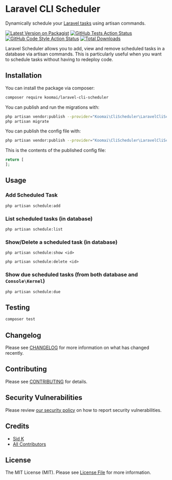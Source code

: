 # Laravel CLI Scheduler  

Dynamically schedule your [Laravel tasks](https://laravel.com/docs/scheduling) using artisan commands.

[![Latest Version on Packagist](https://img.shields.io/packagist/v/koomai/laravel-cli-scheduler.svg?style=flat-square)](https://packagist.org/packages/koomai/laravel-cli-scheduler)
[![GitHub Tests Action Status](https://img.shields.io/github/workflow/status/koomai/laravel-cli-scheduler/run-tests?label=tests)](https://github.com/koomai/laravel-cli-scheduler/actions?query=workflow%3Arun-tests+branch%3Amain)
[![GitHub Code Style Action Status](https://img.shields.io/github/workflow/status/koomai/laravel-cli-scheduler/Check%20&%20fix%20styling?label=code%20style)](https://github.com/koomai/laravel-cli-scheduler/actions?query=workflow%3A"Check+%26+fix+styling"+branch%3Amain)
[![Total Downloads](https://img.shields.io/packagist/dt/koomai/laravel-cli-scheduler.svg?style=flat-square)](https://packagist.org/packages/koomai/laravel-cli-scheduler)

Laravel Scheduler allows you to add, view and remove scheduled tasks in a database via artisan commands. This is particularly useful when you want to schedule tasks without having to redeploy code.


## Installation

You can install the package via composer:

```bash
composer require koomai/laravel-cli-scheduler
```

You can publish and run the migrations with:

```bash
php artisan vendor:publish --provider="Koomai\CliScheduler\LaravelCliSchedulerServiceProvider" --tag="laravel-cli-scheduler-migrations"
php artisan migrate
```

You can publish the config file with:
```bash
php artisan vendor:publish --provider="Koomai\CliScheduler\LaravelCliSchedulerServiceProvider" --tag="laravel-cli-scheduler-config"
```

This is the contents of the published config file:

```php
return [
];
```

## Usage

### Add Scheduled Task

`php artisan schedule:add`

### List scheduled tasks (in database)

`php artisan schedule:list`

### Show/Delete a scheduled task (in database)

`php artisan schedule:show <id>`

`php artisan schedule:delete <id>`

### Show due scheduled tasks (from both database and `Console\Kernel`)

`php artisan schedule:due`

## Testing

```bash
composer test
```

## Changelog

Please see [CHANGELOG](CHANGELOG.md) for more information on what has changed recently.

## Contributing

Please see [CONTRIBUTING](.github/CONTRIBUTING.md) for details.

## Security Vulnerabilities

Please review [our security policy](../../security/policy) on how to report security vulnerabilities.

## Credits

- [Sid K](https://github.com/koomai)
- [All Contributors](../../contributors)

## License

The MIT License (MIT). Please see [License File](LICENSE.md) for more information.
